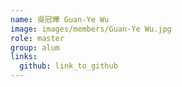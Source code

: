 ```yaml
---
name: 吳冠曄 Guan-Ye Wu 
image: images/members/Guan-Ye Wu.jpg 
role: master
group: alum
links:
  github: link_to_github 
---
```

